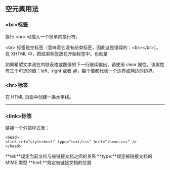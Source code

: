 ## 空元素用法
### \<br>标签
换行
\<br> 可插入一个简单的换行符。

\<br> 标签是空标签（意味着它没有结束标签，因此这是错误的：\<br>\</br>）。在 XHTML 中，把结束标签放在开始标签中，也就是 <br />

如果希望文本流在内联表格或图像的下一行继续输出，请使用 clear 属性，该属性有三个可选的值：left、right 或者 all，每个值都代表一个边界或两边的边界。
### \<hr>标签
在 HTML 页面中创建一条水平线。
<hr>

### \<link>标签
链接一个外部样式表：
```
<head>
<link rel="stylesheet" type="text/css" href="theme.css" />
</head>
```
**rel:**规定当前文档与被链接文档之间的关系
**type:**规定被链接文档的 MIME 类型
**href:**规定被链接文档的位置